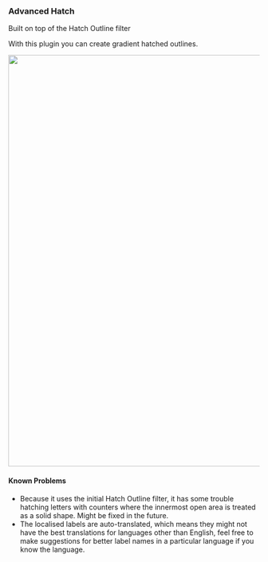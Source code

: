 ### Advanced Hatch

Built on top of the Hatch Outline filter

With this plugin you can create gradient hatched outlines.

<img src="https://raw.githubusercontent.com/tcarisland/AdvancedHatch/main/AdvancedHatchPreview.png" width="826" />

#### Known Problems

- Because it uses the initial Hatch Outline filter, it has some trouble hatching letters with counters where the innermost open area is treated as a solid shape.
Might be fixed in the future.
- The localised labels are auto-translated, which means they might not have the best translations for languages other than English, feel free to make suggestions for better label names in a particular language if you know the language.
